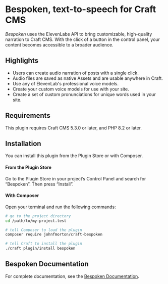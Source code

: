 # Bespoken, text-to-speech for Craft CMS

_Bespoken_ uses the ElevenLabs API to bring customizable, high-quality narration to Craft CMS. With the click of a button in the control panel, your content becomes accessible to a broader audience. 

## Highlights

* Users can create audio narration of posts with a single click.
* Audio files are saved as native Assets and are usable anywhere in Craft.
* Use any of ElevenLab's professional voice models.
* Create your custom voice models for use with your site.
* Create a set of custom pronunciations for unique words used in your site.

## Requirements

This plugin requires Craft CMS 5.3.0 or later, and PHP 8.2 or later.

## Installation

You can install this plugin from the Plugin Store or with Composer.

#### From the Plugin Store

Go to the Plugin Store in your project’s Control Panel and search for “Bespoken”. Then press “Install”.

#### With Composer

Open your terminal and run the following commands:

```bash
# go to the project directory
cd /path/to/my-project.test

# tell Composer to load the plugin
composer require johnfmorton/craft-bespoken

# tell Craft to install the plugin
./craft plugin/install bespoken
```

## Bespoken Documentation

For complete documentation, see the [Bespoken Documentation](DOCUMENTATION.md).